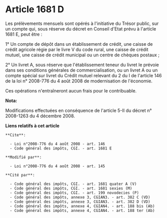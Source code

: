 # Article 1681 D

Les prélèvements mensuels sont opérés à l'initiative du Trésor public, sur un compte qui, sous réserve du décret en Conseil
d'Etat prévu à l'article 1681 E, peut être : 

1° Un compte de dépôt dans un établissement de crédit, une caisse de crédit agricole régie par le livre V du code rural, une
caisse de crédit mutuel, une caisse de crédit municipal ou un centre de chèques postaux ; 

2° Un livret A, sous réserve que l'établissement teneur du livret le prévoie dans ses conditions générales de
commercialisation, ou un livret A ou un compte spécial sur livret du Crédit mutuel relevant du 2 du I de l'article 146 de la
loi n° 2008-776 du 4 août 2008 de modernisation de l'économie. 

Ces opérations n'entraîneront aucun frais pour le contribuable.

**Nota:**

Modifications effectuées en conséquence de l'article 5-II du décret n° 2008-1263 du 4 décembre 2008.

**Liens relatifs à cet article**

	**Cite**:

	  - Loi n°2008-776 du 4 août 2008 - art. 146
	  - Code général des impôts, CGI. - art. 1681 E

	**Modifié par**:

	  - Loi n°2008-776 du 4 août 2008 - art. 145

	**Cité par**:

	  - Code général des impôts, CGI. - art. 1681 quater A (V)
	  - Code général des impôts, CGI. - art. 1681 sexies (M)
	  - Code général des impôts, CGI. - art. 199 novodecies (P)
	  - Code général des impôts, annexe 3, CGIAN3. - art. 382 C (VD)
	  - Code général des impôts, annexe 3, CGIAN3. - art. 382 D (VD)
	  - Code général des impôts, annexe 4, CGIAN4. - art. 188 bis (Ab)
	  - Code général des impôts, annexe 4, CGIAN4. - art. 188 ter (Ab)
